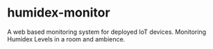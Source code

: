 # humidex-monitor
A web based monitoring system for deployed IoT devices. Monitoring Humidex Levels in a room and ambience.
